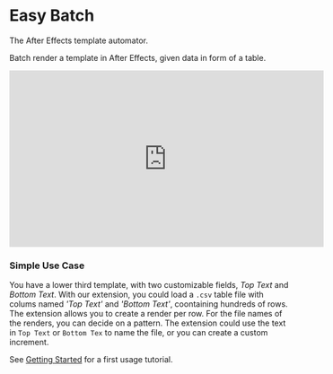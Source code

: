 # Easy Batch
The After Effects template automator.

Batch render a template in After Effects, given data in form of a table.

<iframe width="560" height="315" src="https://www.youtube.com/embed/6F1dOL_qeVo?si=wEtyWoBzAlCKDeTj" title="YouTube video player" frameborder="0" allow="accelerometer; autoplay; clipboard-write; encrypted-media; gyroscope; picture-in-picture; web-share" referrerpolicy="strict-origin-when-cross-origin" allowfullscreen></iframe>

### Simple Use Case
You have a lower third template, with two customizable fields, *Top Text* and *Bottom Text*. With our extension, you could load a `.csv` table file with colums named *'Top Text'* and *'Bottom Text'*, coontaining hundreds of rows. The extension allows you to create a render per row. For the file names of the renders, you can decide on a pattern. The extension could use the text in `Top Text` or `Bottom Tex` to name the file, or  you can create a custom increment.

See [Getting Started](getting-started.md) for a first usage tutorial.